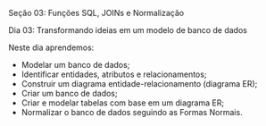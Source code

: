 Seção 03: Funções SQL, JOINs e Normalização

Dia 03: Transformando ideias em um modelo de banco de dados

Neste dia aprendemos: 
- Modelar um banco de dados; 
- Identificar entidades, atributos e relacionamentos; 
- Construir um diagrama entidade-relacionamento (diagrama ER); 
- Criar um banco de dados; 
- Criar e modelar tabelas com base em um diagrama ER; 
- Normalizar o banco de dados seguindo as Formas Normais. 

